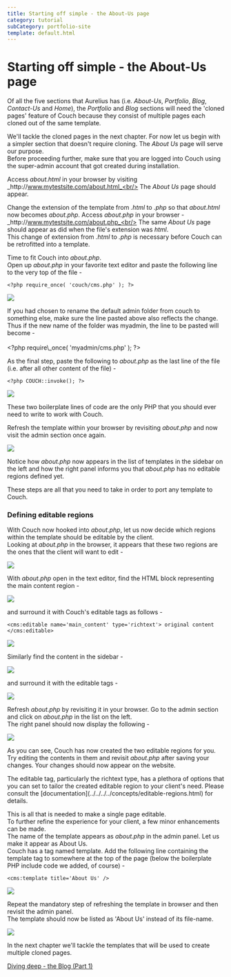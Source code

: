 ```yaml
---
title: Starting off simple - the About-Us page
category: tutorial
subCategory: portfolio-site
template: default.html
---
```


# Starting off simple - the About-Us page

Of all the five sections that Aurelius has (i.e. _About-Us_, _Portfolio_, _Blog_, _Contact-Us_ and _Home_), the _Portfolio_ and _Blog_ sections will need the 'cloned pages' feature of Couch because they consist of multiple pages each cloned out of the same template.[<img alt="" src="../../assets/img/contents/download.png" style="border: 0; float: right;"/>](https://www.couchcms.com/docs/code/about.zip)

We'll tackle the cloned pages in the next chapter. For now let us begin with a simpler section that doesn't require cloning. The _About Us_ page will serve our purpose.<br/>
Before proceeding further, make sure that you are logged into Couch using the super-admin account that got created during installation.

Access _about.html_ in your browser by visiting _http&#58;//www.mytestsite.com/about.html_<br/>
The _About Us_ page should appear.

Change the extension of the template from _.html_ to _.php_ so that _about.html_ now becomes _about.php_. Access _about.php_ in your browser -<br/>
_http&#58;//www.mytestsite.com/about.php_<br/>
The same _About Us_ page should appear as did when the file's extension was _html_.<br/>
This change of extension from _.html_ to _.php_ is necessary before Couch can be retrofitted into a template.

Time to fit Couch into _about.php_.<br/>
Open up _about.php_ in your favorite text editor and paste the following line to the very top of the file -

```
<?php require_once( 'couch/cms.php' ); ?>
```

![](../../../../assets/img/contents/portfolio-site-9.png)

<p class="notice">
    If you had chosen to rename the default admin folder from couch to something else, make sure the line pasted above also reflects the change. Thus if the new name of the folder was myadmin, the line to be pasted will become -<br/>
    <br/>
    &lt;?php require\_once( 'myadmin/cms.php' ); ?&gt;
</p>

As the final step, paste the following to _about.php_ as the last line of the file (i.e. after all other content of the file) -

```
<?php COUCH::invoke(); ?>
```

![](../../../../assets/img/contents/portfolio-site-10.png)

These two boilerplate lines of code are the only PHP that you should ever need to write to work with Couch.

Refresh the template within your browser by revisiting _about.php_ and now visit the admin section once again.

![](../../../../assets/img/contents/portfolio-site-11.jpg)

Notice how _about.php_ now appears in the list of templates in the sidebar on the left and how the right panel informs you that _about.php_ has no editable regions defined yet.

These steps are all that you need to take in order to port any template to Couch.

### Defining editable regions

With Couch now hooked into _about.php_, let us now decide which regions within the template should be editable by the client.<br/>
Looking at _about.php_ in the browser, it appears that these two regions are the ones that the client will want to edit -

![](../../../../assets/img/contents/portfolio-site-12.png)

With _about.php_ open in the text editor, find the HTML block representing the main content region -

![](../../../../assets/img/contents/portfolio-site-13.gif)

and surround it with Couch's editable tags as follows -

```
<cms:editable name='main_content' type='richtext'> original content </cms:editable>
```

![](../../../../assets/img/contents/portfolio-site-14.gif)

Similarly find the content in the sidebar -

![](../../../../assets/img/contents/portfolio-site-15.gif)

and surround it with the editable tags -

![](../../../../assets/img/contents/portfolio-site-16.gif)

Refresh _about.php_ by revisiting it in your browser. Go to the admin section and click on _about.php_ in the list on the left.<br/>
The right panel should now display the following -

![](../../../../assets/img/contents/portfolio-site-17.png)

As you can see, Couch has now created the two editable regions for you.<br/>
Try editing the contents in them and revisit _about.php_ after saving your changes. Your changes should now appear on the website.

<p class="success">The editable tag, particularly the richtext type, has a plethora of options that you can set to tailor the created editable region to your client's need. Please consult the [documentation](../../../../concepts/editable-regions.html) for details.</p>

This is all that is needed to make a single page editable.<br/>
To further refine the experience for your client, a few minor enhancements can be made.<br/>
The name of the template appears as _about.php_ in the admin panel. Let us make it appear as About Us.<br/>
Couch has a tag named template. Add the following line containing the template tag to somewhere at the top of the page (below the boilerplate PHP include code we added, of course) -

```
<cms:template title='About Us' />
```

![](../../../../assets/img/contents/portfolio-site-18.png)

Repeat the mandatory step of refreshing the template in browser and then revisit the admin panel.<br/>
The template should now be listed as 'About Us' instead of its file-name.

![](../../../../assets/img/contents/portfolio-site-19.png)

In the next chapter we'll tackle the templates that will be used to create multiple cloned pages.

[Diving deep - the Blog (Part 1)](../../blog.html)
